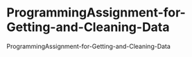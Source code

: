 # ProgrammingAssignment-for-Getting-and-Cleaning-Data
ProgrammingAssignment-for-Getting-and-Cleaning-Data
